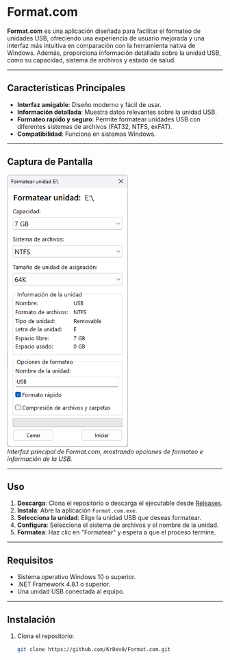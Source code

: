 # Format.com

**Format.com** es una aplicación diseñada para facilitar el formateo de unidades USB, ofreciendo una experiencia de usuario mejorada y una interfaz más intuitiva en comparación con la herramienta nativa de Windows. Además, proporciona información detallada sobre la unidad USB, como su capacidad, sistema de archivos y estado de salud.

---

## Características Principales

- **Interfaz amigable**: Diseño moderno y fácil de usar.
- **Información detallada**: Muestra datos relevantes sobre la unidad USB.
- **Formateo rápido y seguro**: Permite formatear unidades USB con diferentes sistemas de archivos (FAT32, NTFS, exFAT).
- **Compatibilidad**: Funciona en sistemas Windows.

---

## Captura de Pantalla

![Interfaz de Format.com](https://github.com/KrDev0/Format.com/blob/master/Format.com/PIC/soft.png)  
*Interfaz principal de Format.com, mostrando opciones de formateo e información de la USB.*

---

## Uso

1. **Descarga**: Clona el repositorio o descarga el ejecutable desde [Releases](https://github.com/KrDev0/Format.com/releases).
2. **Instala**: Abre la aplicación `Format.com.exe`.
3. **Selecciona la unidad**: Elige la unidad USB que deseas formatear.
4. **Configura**: Selecciona el sistema de archivos y el nombre de la unidad.
5. **Formatea**: Haz clic en "Formatear" y espera a que el proceso termine.

---

## Requisitos

- Sistema operativo Windows 10 o superior.
- .NET Framework 4.8.1 o superior.
- Una unidad USB conectada al equipo.

---

## Instalación

1. Clona el repositorio:
   ```bash
   git clone https://github.com/KrDev0/Format.com.git
